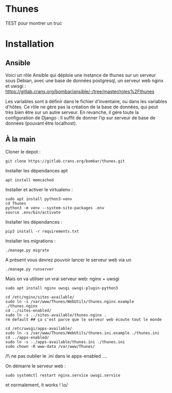 Thunes
======

TEST pour montrer un truc

# Installation

## Ansible

Voici un rôle Ansible qui déploie une instance de thunes sur un serveur sous Debian, avec une base de données postgresql, un serveur web nginx et uwsgi : https://gitlab.crans.org/bombar/ansible/-/tree/master/roles%2Fthunes

Les variables sont à définir dans le fichier d'inventaire, ou dans les variables d'hôtes.
Ce rôle ne gère pas la création de la base de données, qui peut très bien être sur un autre serveur. En revanche, il gère toute la configuration de Django : Il suffit de donner l'ip sur serveur de base de données (pouvant être localhost).

## À la main

Cloner le depot :

```
git clone https://gitlab.crans.org/bombar/thunes.git
```

Installer les dépendances apt
```
apt install memcached
```

Installer et activer le virtualenv :

```
sudo apt install python3-venv
cd Thunes
python3 -m venv --system-site-packages .env
source .env/bin/activate
```

Installer les dépendances :

```
pip3 install -r requirements.txt
```


Installer les migrations :

```
./manage.py migrate
```


A présent vous devrez pouvoir lancer le serveur web via un 

```
./manage.py runserver
```

Mais on va utiliser un vrai serveur web: nginx + uwsgi

```
sudo apt install nginx uwsgi uwsgi-plugin-python3

cd /etc/nginx/sites-available/
sudo ln -s /var/www/Thunes/WebUtils/thunes.nginx.example ./thunes.nginx
cd ../sites-enabled/
sudo ln -s ../sites-available/thunes.nginx .
rm default ## ça c'est parce que le serveur web écoute tout le monde

cd /etc/uwsgi/apps-available/
sudo ln -s /var/www/Thunes/WebUtils/thunes.ini.example ./thunes.ini
cd ../apps-enabled/
sudo ln -s ../apps-available/thunes.ini ./thunes.ini
sudo chown -R www-data /var/www/Thunes/
```


/!\ ne pas oublier le .ini dans le apps-enabled ....


On démarre le serveur web :

```
sudo systemctl restart nginx.service uwsgi.service
```

et normalement, it works ! \o/
